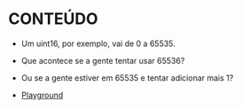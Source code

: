 # CONTEÚDO

- Um uint16, por exemplo, vai de 0 a 65535.
- Que acontece se a gente tentar usar 65536?
- Ou se a gente estiver em 65535 e tentar adicionar mais 1?

- [Playground](https://go.dev/play/p/t7Z4m127F2t)
